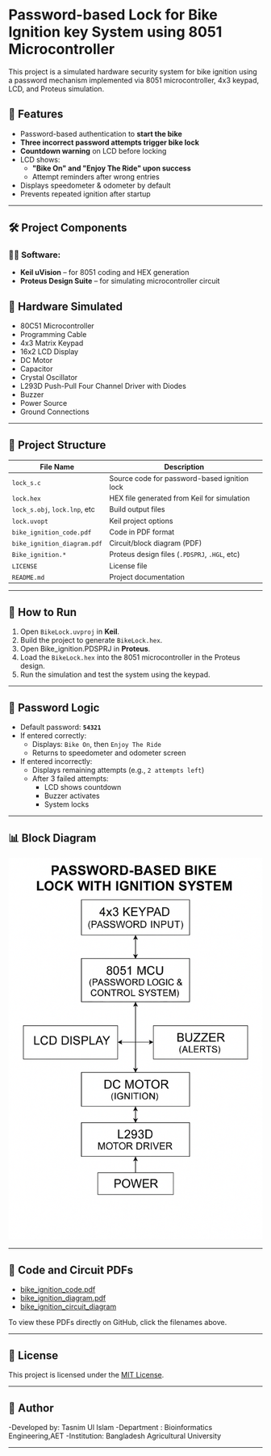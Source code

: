 # Password-based Lock for Bike Ignition key System using 8051 Microcontroller


This project is a simulated hardware security system for bike ignition using a password mechanism implemented via 8051 microcontroller, 4x3 keypad, LCD, and Proteus simulation.

## 🚀 Features
- Password-based authentication to **start the bike**
- **Three incorrect password attempts trigger bike lock**
- **Countdown warning** on LCD before locking
- LCD shows:
  - **"Bike On" and "Enjoy The Ride" upon success**
  - Attempt reminders after wrong entries
- Displays speedometer & odometer by default
- Prevents repeated ignition after startup

---
## 🛠️ Project Components

### 👨‍💻 Software:
- **Keil uVision** – for 8051 coding and HEX generation
- **Proteus Design Suite** – for simulating microcontroller circuit


## 🧩 Hardware Simulated
- 80C51 Microcontroller  
- Programming Cable  
- 4x3 Matrix Keypad  
- 16x2 LCD Display  
- DC Motor  
- Capacitor  
- Crystal Oscillator  
- L293D Push-Pull Four Channel Driver with Diodes  
- Buzzer  
- Power Source  
- Ground Connections  

---

## 📂 Project Structure

| File Name                     | Description                                  |
|------------------------------|----------------------------------------------|
| `lock_s.c`                   | Source code for password-based ignition lock |
| `lock.hex`                   | HEX file generated from Keil for simulation  |
| `lock_s.obj`, `lock.lnp`, etc| Build output files                           |
| `lock.uvopt`                 | Keil project options                         |
| `bike_ignition_code.pdf`     | Code in PDF format                           |
| `bike_ignition_diagram.pdf`  | Circuit/block diagram (PDF)                  |
| `Bike_ignition.*`            | Proteus design files (`.PDSPRJ`, `.HGL`, etc)|
| `LICENSE`                    | License file                                 |
| `README.md`                  | Project documentation                        |

---


## 🔧 How to Run

1. Open `BikeLock.uvproj` in **Keil**.
2. Build the project to generate `BikeLock.hex`.
3. Open Bike_ignition.PDSPRJ in **Proteus**.
4. Load the `BikeLock.hex` into the 8051 microcontroller in the Proteus design.
5. Run the simulation and test the system using the keypad.

---
## 📝 Password Logic

- Default password: **`54321`**
- If entered correctly:
  - Displays: `Bike On`, then `Enjoy The Ride`
  - Returns to speedometer and odometer screen
- If entered incorrectly:
  - Displays remaining attempts (e.g., `2 attempts left`)
  - After 3 failed attempts:
    - LCD shows countdown
    - Buzzer activates
    - System locks

---

## 📊 Block Diagram

![Block Diagram](A_block_diagram_of_a_password-based_bike_lock_with.png)

---

## 📎 Code and Circuit PDFs

- [bike_ignition_code.pdf](bike_ignition_code.pdf)
- [bike_ignition_diagram.pdf](bike_ignition_diagram.pdf)
- [bike_ignition_circuit_diagram](bike_ignition.png)

To view these PDFs directly on GitHub, click the filenames above.

---

## 📜 License

This project is licensed under the [MIT License](LICENSE).

---

## 👤 Author

-Developed by: Tasnim Ul Islam
-Department : Bioinformatics Engineering,AET
-Institution: Bangladesh Agricultural University  


---








